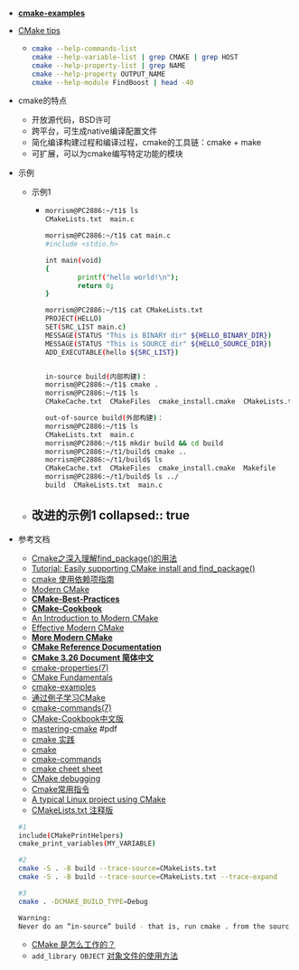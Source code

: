 - [**cmake-examples**](https://github.com/ttroy50/cmake-examples/tree/master)

- [CMake tips](https://github.com/sailorhero/cmake_study/blob/master/README.md)
	- ```bash
	  cmake --help-commands-list
	  cmake --help-variable-list | grep CMAKE | grep HOST
	  cmake --help-property-list | grep NAME
	  cmake --help-property OUTPUT_NAME
	  cmake --help-module FindBoost | head -40
	  ```
- cmake的特点
	- 开放源代码，BSD许可
	- 跨平台，可生成native编译配置文件
	- 简化编译构建过程和编译过程，cmake的工具链：cmake + make
	- 可扩展，可以为cmake编写特定功能的模块
- 示例
	- 示例1
		- ```bash
		  morrism@PC2886:~/t1$ ls
		  CMakeLists.txt  main.c
		  
		  morrism@PC2886:~/t1$ cat main.c
		  #include <stdio.h>
		  
		  int main(void)
		  {
		          printf("hello world!\n");
		          return 0;
		  }
		  
		  morrism@PC2886:~/t1$ cat CMakeLists.txt
		  PROJECT(HELLO)
		  SET(SRC_LIST main.c)
		  MESSAGE(STATUS "This is BINARY dir" ${HELLO_BINARY_DIR})
		  MESSAGE(STATUS "This is SOURCE dir" ${HELLO_SOURCE_DIR})
		  ADD_EXECUTABLE(hello ${SRC_LIST})
		  
		  
		  in-source build(内部构建)：
		  morrism@PC2886:~/t1$ cmake .
		  morrism@PC2886:~/t1$ ls
		  CMakeCache.txt  CMakeFiles  cmake_install.cmake  CMakeLists.txt  hello  main.c  Makefile
		  
		  out-of-source build(外部构建)：
		  morrism@PC2886:~/t1$ ls
		  CMakeLists.txt  main.c
		  morrism@PC2886:~/t1$ mkdir build && cd build
		  morrism@PC2886:~/t1/build$ cmake ..
		  morrism@PC2886:~/t1/build$ ls
		  CMakeCache.txt  CMakeFiles  cmake_install.cmake  Makefile
		  morrism@PC2886:~/t1/build$ ls ../
		  build  CMakeLists.txt  main.c
		  ```
	- 改进的示例1
	  collapsed:: true
		-
- 参考文档
	- [Cmake之深入理解find_package()的用法](https://zhuanlan.zhihu.com/p/97369704)
	- [Tutorial: Easily supporting CMake install and find_package()](https://www.foonathan.net/2016/03/cmake-install/#content)
	- [cmake 使用依赖项指南](https://runebook.dev/zh/docs/cmake/guide/using-dependencies/index#guide:Using%20Dependencies%20Guide)
	- [Modern CMake](https://xiazuomo.gitbook.io/modern-cmake-chinese/introduction)
	- [**CMake-Best-Practices**](https://github.com/PacktPublishing/CMake-Best-Practices)
	- [**CMake-Cookbook**](https://github.com/PacktPublishing/CMake-Cookbook/tree/master)
	- [An Introduction to Modern CMake](https://cliutils.gitlab.io/modern-cmake/)
	- [Effective Modern CMake](https://gist.github.com/mbinna/c61dbb39bca0e4fb7d1f73b0d66a4fd1)
	- [**More Modern CMake**](https://hsf-training.github.io/hsf-training-cmake-webpage/)
	- [**CMake Reference Documentation**](https://cmake.org/cmake/help/latest/index.html)
	- [**CMake 3.26 Document 简体中文**](https://runebook.dev/zh/docs/cmake/-index-)
	- [cmake-properties(7)](https://hsf-training.github.io/hsf-training-cmake-webpage/05-variables/index.html)
	- [CMake Fundamentals](https://jeremimucha.com/category/cmake/)
	- [cmake-examples](https://github.com/ttroy50/cmake-examples)
	- [通过例子学习CMake](https://sfumecjf.github.io/cmake-examples-Chinese/)
	- [cmake-commands(7)](https://cmake.org/cmake/help/latest/manual/cmake-commands.7.html#id2)
	- [CMake-Cookbook中文版](https://github.com/xiaoweiChen/CMake-Cookbook/tree/master/content)
	- [mastering-cmake](https://lrita.github.io/images/posts/cplusplus/mastering-cmake.pdf) #pdf
	- [cmake 实践](https://cmake.readthedocs.io/en/latest/index.html#)
	- [cmake](https://cmake.org/cmake/help/latest/manual/cmake.1.html)
	- [cmake-commands](https://cmake.org/cmake/help/latest/manual/cmake-commands.7.html#id2)
	- [cmake cheet sheet](https://cppcheatsheet.com/notes/cmake_basic.html)
	- [CMake debugging](https://cliutils.gitlab.io/modern-cmake/chapters/features/debug.html)
	- [Cmake常用指令](https://github.com/Liuyvjin/notebook/blob/master/Cmake/Cmake%E5%B8%B8%E7%94%A8%E5%91%BD%E4%BB%A4.md)
	- [A typical Linux project using CMake](https://www.kaizou.org/2014/11/typical-cmake-project.html)
	- [CMakeLists.txt 注释版](https://github.com/gongluck/CVIP/blob/master/code/cmake/CMakeLists.txt)
	```bash
	#1
	include(CMakePrintHelpers)
	cmake_print_variables(MY_VARIABLE)

	#2
	cmake -S . -B build --trace-source=CMakeLists.txt
	cmake -S . -B build --trace-source=CMakeLists.txt --trace-expand

	#3
	cmake . -DCMAKE_BUILD_TYPE=Debug

	Warning:
	Never do an “in-source” build - that is, run cmake . from the source directory. It will pollute your source directory with build outputs, CMake configuration files, and will disable out-of-source builds. 
	```
	- [CMake 是怎么工作的？](https://www.tisonkun.org/2022/04/15/how-cmake-works/)
	- `add_library OBJECT`
		[对象文件的使用方法](https://wangshuyi.cn/2024/03/30/%E5%AF%B9%E8%B1%A1%E6%96%87%E4%BB%B6%E7%9A%84%E4%BD%BF%E7%94%A8%E6%96%B9%E6%B3%95/)